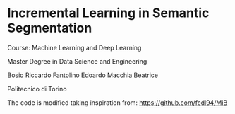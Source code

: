 # Incremental Learning in Semantic Segmentation

Course: Machine Learning and Deep Learning

Master Degree in Data Science and Engineering

Bosio Riccardo
Fantolino Edoardo
Macchia Beatrice

Politecnico di Torino

The code is modified taking inspiration from: https://github.com/fcdl94/MiB
